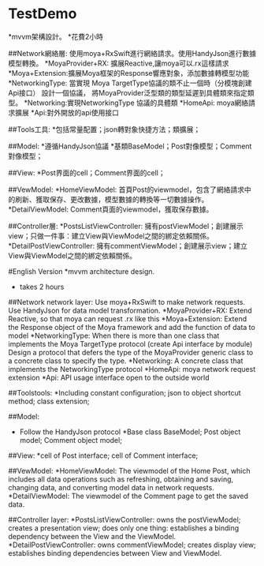 # TestDemo
*mvvm架構設計。
*花費2小時

##Network網絡層:
使用moya+RxSwift進行網絡請求。使用HandyJson進行數據模型轉換。
*MoyaProvider+RX: 擴展Reactive,讓moya可以.rx這樣請求
*Moya+Extension:擴展Moya框架的Response響應對象，添加數據轉模型功能
*NetworkingType: 當實現 Moya TargetType協議的類不止一個時（分模塊創建Api接口）
設計一個協議， 將MoyaProvider泛型類的類型延遲到具體類來指定類型。
*Networking:實現NetworkingType 協議的具體類
*HomeApi: moya網絡請求擴展
*Api:對外開放的api使用接口 

##Tools工具:
*包括常量配置；json轉對象快捷方法；類擴展；

##Model:
*遵循HandyJson協議
*基類BaseModel；Post對像模型；Comment對像模型；

##View:
*Post界面的cell；Comment界面的cell；

##VewModel:
*HomeViewModel: 首頁Post的viewmodel，包含了網絡請求中的刷新、獲取保存、更改數據，模型數據的轉換等一切數據操作。
*DetailViewModel: Comment頁面的viewmodel，獲取保存數據。

##Controller層:
*PostsListViewController: 擁有postViewModel；創建展示view；只做一件事：建立View與ViewModel之間的綁定依賴關係。
*DetailPostViewController: 擁有commentViewModel；創建展示view；建立View與ViewModel之間的綁定依賴關係。

#English Version
*mvvm architecture design.
* takes 2 hours

##Network network layer:
Use moya+RxSwift to make network requests. Use HandyJson for data model transformation.
*MoyaProvider+RX: Extend Reactive, so that moya can request .rx like this
*Moya+Extension: Extend the Response object of the Moya framework and add the function of data to model
*NetworkingType: When there is more than one class that implements the Moya TargetType protocol (create Api interface by module)
Design a protocol that defers the type of the MoyaProvider generic class to a concrete class to specify the type.
*Networking: A concrete class that implements the NetworkingType protocol
*HomeApi: moya network request extension
*Api: API usage interface open to the outside world

##Toolstools:
*Including constant configuration; json to object shortcut method; class extension;

##Model:
* Follow the HandyJson protocol
*Base class BaseModel; Post object model; Comment object model;

##View:
*cell of Post interface; cell of Comment interface;

##VewModel:
*HomeViewModel: The viewmodel of the Home Post, which includes all data operations such as refreshing, obtaining and saving, changing data, and converting model data in network requests.
*DetailViewModel: The viewmodel of the Comment page to get the saved data.

##Controller layer:
*PostsListViewController: owns the postViewModel; creates a presentation view; does only one thing: establishes a binding dependency between the View and the ViewModel.
*DetailPostViewController: owns commentViewModel; creates display view; establishes binding dependencies between View and ViewModel.
